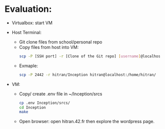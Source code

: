 # Evaluation:
- Virtualbox: start VM
- Host Terminal:
	+ Git clone files from school/personal repo
	+ Copy files from host into VM:
		```bash
		scp -P [SSH port] -r [Clone of the Git repo] [username]@localhost:[directory]
		```
	+ Exmaple:
		```bash
		scp -P 2442 -r hitran/Inception hitran@localhost:/home/hitran/
		```

- VM:
	+ Copy/ create .env file in ~/Inception/srcs
		```bash
		cp .env Inception/srcs/
		cd Inception
		make
		```
	+ Open browser: open hitran.42.fr then explore the wordpress page.
	